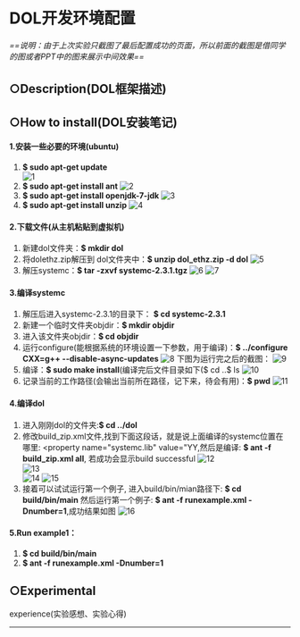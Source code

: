 # DOL开发环境配置
###### *==说明：由于上次实验只截图了最后配置成功的页面，所以前面的截图是借同学的图或者PPT中的图来展示中间效果==*
## ○Description(DOL框架描述)
## ○How to install(DOL安装笔记)
#### 1.安装一些必要的环境(ubuntu)
1. **$ sudo apt-get update**  
![1](http://i.imgur.com/yU4eDQD.png)
2. **$ sudo apt-get install ant**
![2](http://i.imgur.com/3zQtHxn.png)
3. **$ sudo apt-get install openjdk-7-jdk**
![3](http://i.imgur.com/u8N2gGt.png)
4. **$ sudo apt-get install unzip**
![4](http://i.imgur.com/oXCADnL.png)

#### 2.下载文件(从主机粘贴到虚拟机)
1. 新建dol文件夹：**$  mkdir dol**
2. 将dolethz.zip解压到 dol文件夹中：**$  unzip dol_ethz.zip -d dol**
![5](http://i.imgur.com/1IHapsP.png)
3. 解压systemc：**$   tar -zxvf systemc-2.3.1.tgz**
![6](http://i.imgur.com/8O9e7et.png)
![7](http://i.imgur.com/mvzg6n4.png) 
#### 3.编译systemc
1. 解压后进入systemc-2.3.1的目录下：
**$   cd systemc-2.3.1**
2. 新建一个临时文件夹objdir：**$  mkdir objdir**
3. 进入该文件夹objdir：**$	cd objdir**
4. 运行configure(能根据系统的环境设置一下参数，用于编译)：**$	../configure CXX=g++ --disable-async-updates**
![8](http://i.imgur.com/zgj1Lm2.png)
下图为运行完之后的截图：
![9](http://i.imgur.com/sucIuDQ.png)
5. 编译：**$	sudo make install**(编译完后文件目录如下($ cd ..$ ls
![10](http://i.imgur.com/53InMhw.png) 
6. 记录当前的工作路径(会输出当前所在路径，记下来，待会有用)：**$	pwd**
![11](http://i.imgur.com/pnqbDm9.png)

#### 4.编译dol
1. 进入刚刚dol的文件夹:**$	cd ../dol**
2. 修改build_zip.xml文件,找到下面这段话，就是说上面编译的systemc位置在哪里:<property name="systemc.inc" value="YYY/include"/>
<property name="systemc.lib" value="YY,然后是编译:
**$	ant -f build_zip.xml all**,
若成功会显示build successful
![12](http://i.imgur.com/EBFxhXE.png)  
![13](http://i.imgur.com/LhHFNVu.png)  
![14](http://i.imgur.com/H2o2V5A.png)
![15](http://i.imgur.com/ETweaHl.png) 
3. 接着可以试试运行第一个例子,
进入build/bin/mian路径下:
**$	cd build/bin/main**
然后运行第一个例子:
**$	ant -f runexample.xml -Dnumber=1**,成功结果如图
![16](http://i.imgur.com/VCXWYbq.png) 
#### 5.Run example1：
1. **$ cd build/bin/main**
2. **$ ant -f runexample.xml -Dnumber=1**

## ○Experimental
experience(实验感想、实验心得)
****